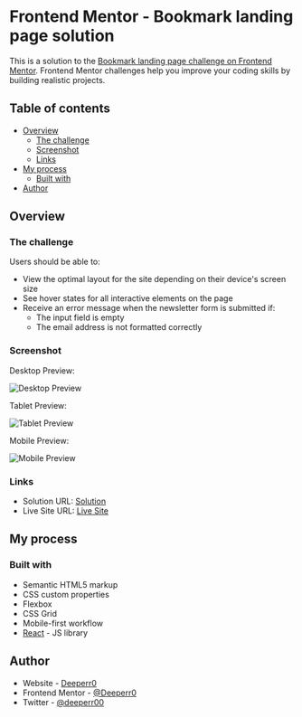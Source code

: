 # Frontend Mentor - Bookmark landing page solution

This is a solution to the [Bookmark landing page challenge on Frontend Mentor](https://www.frontendmentor.io/challenges/bookmark-landing-page-5d0b588a9edda32581d29158). Frontend Mentor challenges help you improve your coding skills by building realistic projects.

## Table of contents

- [Overview](#overview)
  - [The challenge](#the-challenge)
  - [Screenshot](#screenshot)
  - [Links](#links)
- [My process](#my-process)
  - [Built with](#built-with)
- [Author](#author)

## Overview

### The challenge

Users should be able to:

- View the optimal layout for the site depending on their device's screen size
- See hover states for all interactive elements on the page
- Receive an error message when the newsletter form is submitted if:
  - The input field is empty
  - The email address is not formatted correctly

### Screenshot

Desktop Preview:

![Desktop Preview](https://github.com/user-attachments/assets/6eddb30c-05ab-4207-a0a6-57f095074d6c)

Tablet Preview:

![Tablet Preview](https://github.com/user-attachments/assets/89a33709-7570-4a4d-a76b-953dc2031a74)

Mobile Preview:

![Mobile Preview](https://github.com/user-attachments/assets/012e1816-800b-4c21-b201-4da0e5598618)

### Links

- Solution URL: [Solution](https://www.frontendmentor.io/solutions/bookmark-responsive-landing-page-using-react-and-tailwindcss-4mYzAUMpyz)
- Live Site URL: [Live Site](https://bookmark-responsive-landing-page.netlify.app/)

## My process

### Built with

- Semantic HTML5 markup
- CSS custom properties
- Flexbox
- CSS Grid
- Mobile-first workflow
- [React](https://reactjs.org/) - JS library

## Author

- Website - [Deeperr0](https://www.github.com/Deeperr0)
- Frontend Mentor - [@Deeperr0](https://www.frontendmentor.io/profile/Deeperr0)
- Twitter - [@deeperr00](https://www.twitter.com/deeperr00)
